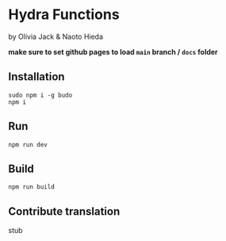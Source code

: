 # Hydra Functions

by Olivia Jack & Naoto Hieda

**make sure to set github pages to load `main` branch / `docs` folder**

## Installation

    sudo npm i -g budo
    npm i

## Run

    npm run dev

## Build

    npm run build

## Contribute translation

stub

